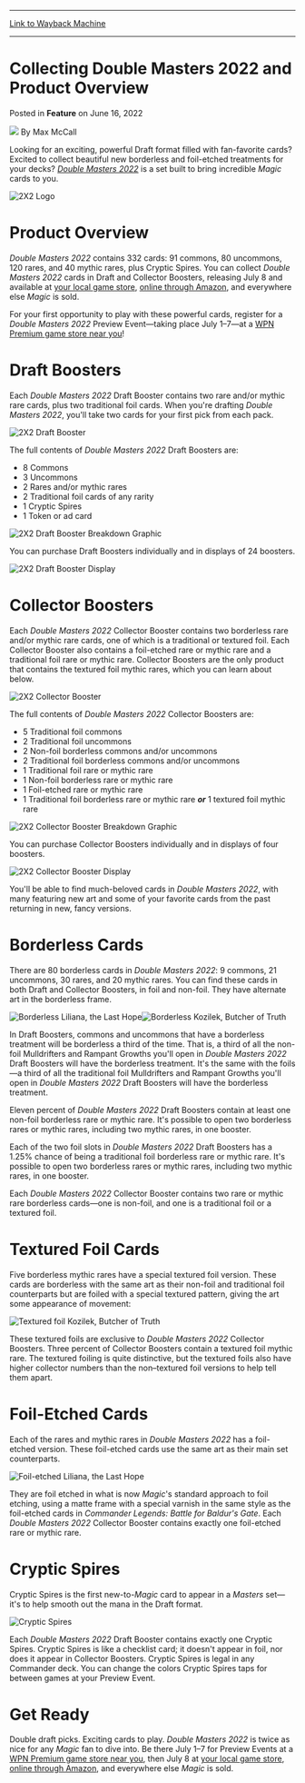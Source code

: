 
---
[Link to Wayback Machine](https://web.archive.org/web/20220616220711/https://magic.wizards.com/en/articles/archive/feature/collecting-double-masters-2022-and-product-overview-2022-06-16?utm_campaign=Double-Masters-2022&utm_source=TWITTER&utm_medium=social&utm_content=7123481932)

[_metadata_:author]:- "Max McCall"
[_metadata_:description]:- "Powerful cards and double the drafting fun are waiting for you with Double Masters 2022."
[_metadata_:generator]:- "Drupal 7 (http://drupal.org)"
[_metadata_:publish_date]:- "2022-06-16"
[_metadata_:title]:- "Collecting Double Masters 2022 and Product Overview"
[_metadata_:wayback_capture_timestamp]:- "2022-06-16 22:07:11+00:00"
[_metadata_:wayback_raw_url]:- "https://web.archive.org/web/20220616220711id_/https://magic.wizards.com/en/articles/archive/feature/collecting-double-masters-2022-and-product-overview-2022-06-16?utm_campaign=Double-Masters-2022&utm_source=TWITTER&utm_medium=social&utm_content=7123481932"
[_metadata_:wayback_url]:- "https://magic.wizards.com/en/articles/archive/feature/collecting-double-masters-2022-and-product-overview-2022-06-16?utm_campaign=Double-Masters-2022&utm_source=TWITTER&utm_medium=social&utm_content=7123481932"
---


Collecting Double Masters 2022 and Product Overview
===================================================



 Posted in **Feature**
 on June 16, 2022 






![](https://media.magic.wizards.com/styles/auth_small/public/images/person/wizards_author.jpg)
By Max McCall











Looking for an exciting, powerful Draft format filled with fan-favorite cards? Excited to collect beautiful new borderless and foil-etched treatments for your decks? [*Double Masters 2022*](https://magic.wizards.com/en/products/double-masters-2022) is a set built to bring incredible *Magic* cards to you.


![2X2 Logo](https://media.wizards.com/2022/images/daily/en_1ZVOMvSnWA.png)


Product Overview
================


*Double Masters 2022* contains 332 cards: 91 commons, 80 uncommons, 120 rares, and 40 mythic rares, plus Cryptic Spires. You can collect *Double Masters 2022* cards in Draft and Collector Boosters, releasing July 8 and available at [your local game store](https://locator.wizards.com/), [online through Amazon](https://gtly.to/-hdgzSziO), and everywhere else *Magic* is sold.


For your first opportunity to play with these powerful cards, register for a *Double Masters 2022* Preview Event—taking place July 1–7—at a [WPN Premium game store near you](https://locator.wizards.com/)!


Draft Boosters
==============


Each *Double Masters 2022* Draft Booster contains two rare and/or mythic rare cards, plus two traditional foil cards. When you're drafting *Double Masters 2022*, you'll take two cards for your first pick from each pack.


![2X2 Draft Booster](https://media.wizards.com/2022/images/daily/en_AUTkNkBSkT.png)


The full contents of *Double Masters 2022* Draft Boosters are:


* 8 Commons
* 3 Uncommons
* 2 Rares and/or mythic rares
* 2 Traditional foil cards of any rarity
* 1 Cryptic Spires
* 1 Token or ad card

![2X2 Draft Booster Breakdown Graphic](https://media.wizards.com/2022/images/daily/en_n10CTpfcYV.jpg)


You can purchase Draft Boosters individually and in displays of 24 boosters.


![2X2 Draft Booster Display](https://media.wizards.com/2022/images/daily/en_EYVqZzUuhu.png)


Collector Boosters
==================


Each *Double Masters 2022* Collector Booster contains two borderless rare and/or mythic rare cards, one of which is a traditional or textured foil. Each Collector Booster also contains a foil-etched rare or mythic rare and a traditional foil rare or mythic rare. Collector Boosters are the only product that contains the textured foil mythic rares, which you can learn about below.


![2X2 Collector Booster](https://media.wizards.com/2022/images/daily/en_nTlXuPqw8N.png)


The full contents of *Double Masters 2022* Collector Boosters are:


* 5 Traditional foil commons
* 2 Traditional foil uncommons
* 2 Non-foil borderless commons and/or uncommons
* 2 Traditional foil borderless commons and/or uncommons
* 1 Traditional foil rare or mythic rare
* 1 Non-foil borderless rare or mythic rare
* 1 Foil-etched rare or mythic rare
* 1 Traditional foil borderless rare or mythic rare ***or*** 1 textured foil mythic rare

![2X2 Collector Booster Breakdown Graphic](https://media.wizards.com/2022/images/daily/en_Ov3McPfvv0.jpg)


You can purchase Collector Boosters individually and in displays of four boosters.


![2X2 Collector Booster Display](https://media.wizards.com/2022/images/daily/en_yvfZZcx6f2.png)


You'll be able to find much-beloved cards in *Double Masters 2022*, with many featuring new art and some of your favorite cards from the past returning in new, fancy versions.


Borderless Cards
================


There are 80 borderless cards in *Double Masters 2022*: 9 commons, 21 uncommons, 30 rares, and 20 mythic rares. You can find these cards in both Draft and Collector Boosters, in foil and non-foil. They have alternate art in the borderless frame.


![Borderless Liliana, the Last Hope](https://media.wizards.com/2022/2x2/en_2klLqAdlfw.png)![Borderless Kozilek, Butcher of Truth](https://media.wizards.com/2022/2x2/en_WVHfq8druY.png)


In Draft Boosters, commons and uncommons that have a borderless treatment will be borderless a third of the time. That is, a third of all the non-foil Mulldrifters and Rampant Growths you'll open in *Double Masters 2022* Draft Boosters will have the borderless treatment. It's the same with the foils—a third of all the traditional foil Mulldrifters and Rampant Growths you'll open in *Double Masters 2022* Draft Boosters will have the borderless treatment.


Eleven percent of *Double Masters 2022* Draft Boosters contain at least one non-foil borderless rare or mythic rare. It's possible to open two borderless rares or mythic rares, including two mythic rares, in one booster.


Each of the two foil slots in *Double Masters 2022* Draft Boosters has a 1.25% chance of being a traditional foil borderless rare or mythic rare. It's possible to open two borderless rares or mythic rares, including two mythic rares, in one booster.


Each *Double Masters 2022* Collector Booster contains two rare or mythic rare borderless cards—one is non-foil, and one is a traditional foil or a textured foil.


Textured Foil Cards
===================


Five borderless mythic rares have a special textured foil version. These cards are borderless with the same art as their non-foil and traditional foil counterparts but are foiled with a special textured pattern, giving the art some appearance of movement:


![Textured foil Kozilek, Butcher of Truth](https://media.wizards.com/2022/images/daily/tf_kozilek_2x2_3NYwesednW.jpg)


These textured foils are exclusive to *Double Masters 2022* Collector Boosters. Three percent of Collector Boosters contain a textured foil mythic rare. The textured foiling is quite distinctive, but the textured foils also have higher collector numbers than the non–textured foil versions to help tell them apart.


Foil-Etched Cards
=================


Each of the rares and mythic rares in *Double Masters 2022* has a foil-etched version. These foil-etched cards use the same art as their main set counterparts.


![Foil-etched Liliana, the Last Hope](https://media.wizards.com/2022/2x2/en_eQ0T9QOjjd.png)


They are foil etched in what is now *Magic*'s standard approach to foil etching, using a matte frame with a special varnish in the same style as the foil-etched cards in *Commander Legends: Battle for Baldur's Gate*. Each *Double Masters 2022* Collector Booster contains exactly one foil-etched rare or mythic rare.


Cryptic Spires
==============


Cryptic Spires is the first new-to-*Magic* card to appear in a *Masters* set—it's to help smooth out the mana in the Draft format.


![Cryptic Spires](https://media.wizards.com/2022/2x2/en_RNFFTh1jHT.png)


Each *Double Masters 2022* Draft Booster contains exactly one Cryptic Spires. Cryptic Spires is like a checklist card; it doesn't appear in foil, nor does it appear in Collector Boosters. Cryptic Spires is legal in any Commander deck. You can change the colors Cryptic Spires taps for between games at your Preview Event.


Get Ready
=========


Double draft picks. Exciting cards to play. *Double Masters 2022* is twice as nice for any *Magic* fan to dive into. Be there July 1–7 for Preview Events at a [WPN Premium game store near you](https://locator.wizards.com/), then July 8 at [your local game store](https://locator.wizards.com/), [online through Amazon](https://gtly.to/-hdgzSziO), and everywhere else *Magic* is sold.







